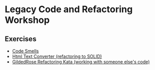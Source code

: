 # Legacy Code and Refactoring Workshop

## Exercises
- [Code Smells](exercises/smelly-tic-tac-toe)
- [Html Text Converter (refactoring to SOLID)](exercises/html-text-converter)
- [GildedRose Refactoring Kata (working with someone else's code)](exercises/GildedRose_Refactoring_Kata)
